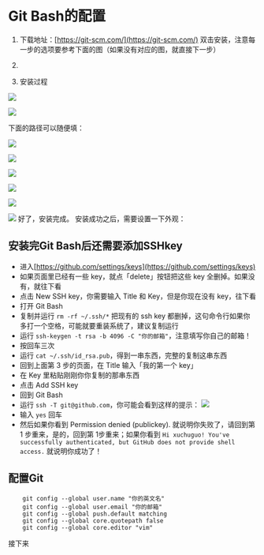 # Git Bash的配置

1. 下载地址：[https://git-scm.com/](https://git-scm.com/)
	双击安装，注意每一步的选项要参考下面的图（如果没有对应的图，就直接下一步）
2. 

3. 安装过程
 
![](https://upload-images.jianshu.io/upload_images/13839130-78bc34b6d4ec2cb9.jpg?imageMogr2/auto-orient/strip%7CimageView2/2/w/1240)

![](https://upload-images.jianshu.io/upload_images/13839130-645737c313c9ce5a.jpg?imageMogr2/auto-orient/strip%7CimageView2/2/w/1240)

下面的路径可以随便填：

![](https://upload-images.jianshu.io/upload_images/13839130-4a2ccd759020cfeb.jpg?imageMogr2/auto-orient/strip%7CimageView2/2/w/1240)

![](https://upload-images.jianshu.io/upload_images/13839130-73fbb160cc1f26db.jpg?imageMogr2/auto-orient/strip%7CimageView2/2/w/1240)

![](https://upload-images.jianshu.io/upload_images/13839130-3b5b29e1937e43f6.jpg?imageMogr2/auto-orient/strip%7CimageView2/2/w/1240)

![](https://upload-images.jianshu.io/upload_images/13839130-ed0d9d2b2b42117e.jpg?imageMogr2/auto-orient/strip%7CimageView2/2/w/1240)

![](https://upload-images.jianshu.io/upload_images/13839130-3968603d7944bf40.jpg?imageMogr2/auto-orient/strip%7CimageView2/2/w/1240)

![](https://upload-images.jianshu.io/upload_images/13839130-e73a811b2bb1a459.jpg?imageMogr2/auto-orient/strip%7CimageView2/2/w/1240)
好了，安装完成。
安装成功之后，需要设置一下外观：






## 安装完Git Bash后还需要添加SSHkey 
- 进入[https://github.com/settings/keys](https://github.com/settings/keys) 
-  如果页面里已经有一些 key，就点「delete」按钮把这些 key 全删掉。如果没有，就往下看
- 点击 New SSH key，你需要输入 Title 和 Key，但是你现在没有 key，往下看
- 打开 Git Bash
- 复制并运行 ```rm -rf ~/.ssh/*``` 把现有的 ssh key 都删掉，这句命令行如果你多打一个空格，可能就要重装系统了，建议复制运行
- 运行 ```ssh-keygen -t rsa -b 4096 -C "你的邮箱"```，注意填写你自己的邮箱！
- 按回车三次
- 运行 ```cat ~/.ssh/id_rsa.pub```，得到一串东西，完整的复制这串东西
- 回到上面第 3 步的页面，在 Title 输入「我的第一个 key」
- 在 Key 里粘贴刚刚你你复制的那串东西
- 点击 Add SSH key
- 回到 Git Bash
- 运行 ```ssh -T git@github.com```，你可能会看到这样的提示：
![](https://upload-images.jianshu.io/upload_images/13839130-82380e7b77e096c4.png?imageMogr2/auto-orient/strip%7CimageView2/2/w/1240)
- 输入 ```yes``` 回车
- 然后如果你看到 Permission denied (publickey). 就说明你失败了，请回到第 1 步重来，是的，回到第 1步重来；如果你看到 ```Hi xuchuguo! You've successfully authenticated, but GitHub does not provide shell access.``` 就说明你成功了！


## 配置Git
```
    git config --global user.name "你的英文名"
    git config --global user.email "你的邮箱"
    git config --global push.default matching
    git config --global core.quotepath false
    git config --global core.editor "vim"
```

接下来
